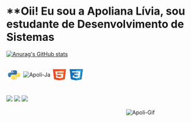 # **Oii! Eu sou a Apoliana Lívia, sou estudante de Desenvolvimento de Sistemas        

[![Anurag's GitHub stats](https://github-readme-stats.vercel.app/api?username=apolianalivia&count_private=true&show_icons=true&theme=jolly&locale=pt-br&include_all_commits=true)](https://github.com/apolianalivia/github-readme-stats)
 <div style="display: inline_block"><br>
  <img align="center" alt="Apoli-Python" height="30" width="40" src="https://raw.githubusercontent.com/devicons/devicon/master/icons/python/python-original.svg">
  <img align="center" alt="Apoli-Ja" height="30" width="40" src="https://cdn.jsdelivr.net/gh/devicons/devicon@latest/icons/java/java-original.svg">
  <img align="center" alt="Apoli-HTML" height="30" width="40" src="https://raw.githubusercontent.com/devicons/devicon/master/icons/html5/html5-original.svg">
  <img align="center" alt="Apoli-CSS" height="30" width="40" src="https://raw.githubusercontent.com/devicons/devicon/master/icons/css3/css3-original.svg">

   #
   
<div> 
  <a href="https://www.instagram.com/apoliana_livia"><img src="https://img.shields.io/badge/-Instagram-%23E4405F?style=for-the-badge&logo=instagram&logoColor=white" target="_blank"></a>
  <a href = "mailto:apolianalivia.20@gmail.com"><img src="https://img.shields.io/badge/-Gmail-%23333?style=for-the-badge&logo=gmail&logoColor=white" target="_blank"></a>
  <a href="https://www.linkedin.com/in/apoliana-barbosa-89b05128b" target="_blank"><img src="https://img.shields.io/badge/-LinkedIn-%230077B5?style=for-the-badge&logo=linkedin&logoColor=white" target="_blank">
  </a> 
  
</div>

 <div style="display: inline_block"><br>
 <img align="right" alt="Apoli-Gif" height="190" width="190" src="https://github.com/apolianalivia/apolianalivia/assets/159330898/3fb46b41-4a46-44bb-8994-ae349af4f2a9">
